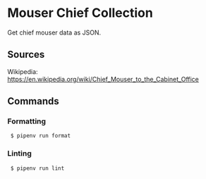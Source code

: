 # Mouser Chief Collection

Get chief mouser data as JSON.

## Sources
Wikipedia: https://en.wikipedia.org/wiki/Chief_Mouser_to_the_Cabinet_Office

## Commands

### Formatting
```
 $ pipenv run format
```

### Linting
```
 $ pipenv run lint
```
